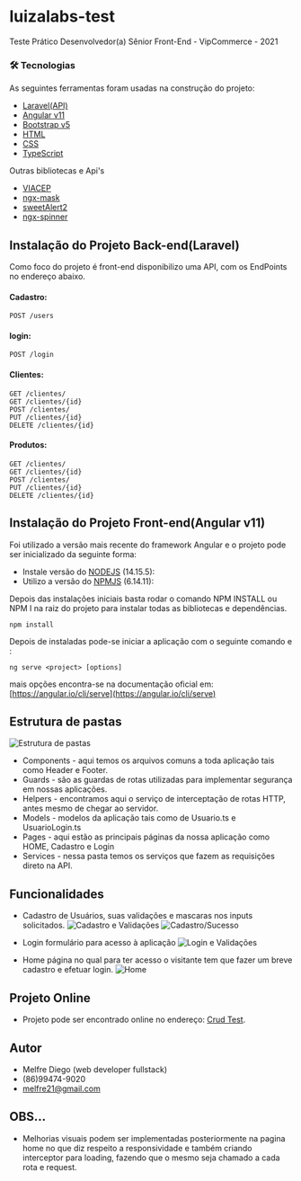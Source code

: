 # luizalabs-test
Teste Prático Desenvolvedor(a) Sênior Front-End - VipCommerce - 2021

### 🛠 Tecnologias

As seguintes ferramentas foram usadas na construção do projeto:

- [Laravel(API)](https://laravel.com/)
- [Angular v11](https://expo.io/)
- [Bootstrap v5](https://getbootstrap.com/)
- [HTML](https://www.w3schools.com/html/)
- [CSS](https://www.w3schools.com/css/)
- [TypeScript](https://www.typescriptlang.org/)

Outras bibliotecas e Api's

- [VIACEP](https://viacep.com.br/)
- [ngx-mask](https://github.com/JsDaddy/ngx-mask)
- [sweetAlert2](https://sweetalert2.github.io/)
- [ngx-spinner](https://github.com/Napster2210/ngx-spinner)



## Instalação do Projeto Back-end(Laravel)

Como foco do projeto é front-end disponibilizo uma API, com os EndPoints no endereço abaixo.


#### Cadastro:
```
POST /users
```
#### login:
```
POST /login
```

#### Clientes:
```
GET /clientes/
GET /clientes/{id}
POST /clientes/
PUT /clientes/{id}
DELETE /clientes/{id}
```

#### Produtos:
```
GET /clientes/
GET /clientes/{id}
POST /clientes/
PUT /clientes/{id}
DELETE /clientes/{id}
```

## Instalação do Projeto Front-end(Angular v11)


Foi utilizado a versão mais recente do framework Angular e o projeto pode ser inicializado da seguinte forma:

- Instale versão do [NODEJS](https://nodejs.org/en/) (14.15.5):
- Utilizo a versão do [NPMJS](https://www.npmjs.com/) (6.14.11):

Depois das instalações iniciais basta rodar o comando NPM INSTALL ou NPM I na raiz do projeto para instalar todas as bibliotecas e dependências.

```
npm install
```

Depois de instaladas pode-se iniciar a aplicação com o seguinte comando e :

```
ng serve <project> [options]
```
mais opções encontra-se na documentação oficial em: [https://angular.io/cli/serve](https://angular.io/cli/serve)

## Estrutura de pastas
![Estrutura de pastas](http://afrenti.com.br/images_readme/estrutura_pastas.png)
- Components - aqui temos os arquivos comuns a toda aplicação tais como Header e Footer.
- Guards - são as guardas de rotas utilizadas para implementar segurança em nossas aplicações.
- Helpers - encontramos aqui o serviço de interceptação de rotas HTTP, antes mesmo de chegar ao servidor. 
- Models - modelos da aplicação tais como de Usuario.ts e UsuarioLogin.ts
- Pages - aqui estão as principais páginas da nossa aplicação como HOME, Cadastro e Login
- Services - nessa pasta temos os serviços que fazem as requisições direto na API.

## Funcionalidades
- Cadastro de Usuários, suas validações e mascaras nos inputs solicitados.
![Cadastro e Validações](http://afrenti.com.br/images_readme/cadstro_validacoes.png)
![Cadastro/Sucesso](http://afrenti.com.br/images_readme/cadastro_com_sucesso.png)


- Login formulário para acesso à aplicação
![Login e Validações](http://afrenti.com.br/images_readme/login_e_validacoes.png)


- Home página no qual para ter acesso o visitante tem que fazer um breve cadastro e efetuar login.
![Home](http://afrenti.com.br/images_readme/home.png)

## Projeto Online
- Projeto pode ser encontrado online no endereço: [Crud Test](https://afrenti.com.br).

## Autor
- Melfre Diego (web developer fullstack)
- (86)99474-9020
- melfre21@gmail.com

## OBS...
- Melhorias visuais podem ser implementadas posteriormente na pagina home no que diz respeito a responsividade e também criando interceptor para loading, fazendo que o mesmo seja chamado a cada rota e request.
